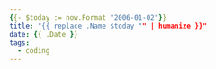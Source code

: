 ```yaml
---
{{- $today := now.Format "2006-01-02"}}
title: "{{ replace .Name $today "" | humanize }}"
date: {{ .Date }}
tags:
  - coding
---
```


```python
```

